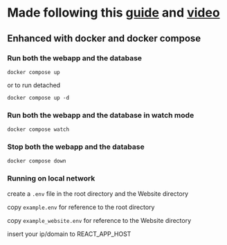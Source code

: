 # Made following this [guide](https://github.com/iamshaunjp/Complete-React-Tutorial) and [video](https://www.youtube.com/watch?v=j942wKiXFu8&list=PL4cUxeGkcC9gZD-Tvwfod2gaISzfRiP9d&index=1)

## Enhanced with docker and docker compose

### Run both the webapp and the database

```console
docker compose up
```

or to run detached

```console
docker compose up -d
```

### Run both the webapp and the database in watch mode

```console
docker compose watch
```

### Stop both the webapp and the database

```console
docker compose down
```

### Running on local network

create a `.env` file in the root directory and the Website directory

copy `example.env` for reference to the root directory

copy `example_website.env` for reference to the Website directory

insert your ip/domain to REACT_APP_HOST
